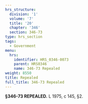 ```yaml
---
hrs_structure:
  division: '1'
  volume: '7'
  title: '20'
  chapter: '346'
  section: 346-73
type: hrs_section
tags:
  - Government
menu:
  hrs:
    identifier: HRS_0346-0073
    parent: HRS0346
    name: 346-73 Repealed
weight: 8550
title: Repealed
full_title: 346-73 Repealed
---
```

**§346-73 REPEALED.** L 1975, c 145, §2.